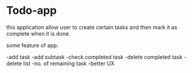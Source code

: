 # Todo-app

this application allow user to create certain tasks and then mark it as
complete when it is done.

some feature of app:

  -add task
  -add subtask
  -check completed task
  -delete completed task
  -delete list
  -no. of remaining task
  -better UX
  
